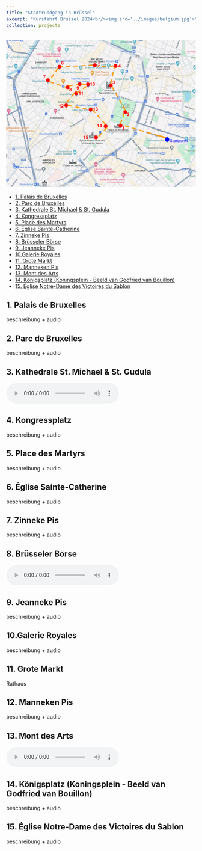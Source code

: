 ```yaml
---
title: "Stadtrundgang in Brüssel"
excerpt: "Kursfahrt Brüssel 2024<br/><img src='../images/belgium.jpg'>"
collection: projects
---
```


![Karte](/images/karte-bruessel.png)

- [1. Palais de Bruxelles](#1-palais-de-bruxelles)
- [2. Parc de Bruxelles](#2-parc-de-bruxelles)
- [3. Kathedrale St. Michael \& St. Gudula](#3-kathedrale-st-michael--st-gudula)
- [4. Kongressplatz](#4-kongressplatz)
- [5. Place des Martyrs](#5-place-des-martyrs)
- [6. Église Sainte-Catherine](#6-église-sainte-catherine)
- [7. Zinneke Pis](#7-zinneke-pis)
- [8. Brüsseler Börse](#8-brüsseler-börse)
- [9. Jeanneke Pis](#9-jeanneke-pis)
- [10.Galerie Royales](#10galerie-royales)
- [11. Grote Markt](#11-grote-markt)
- [12. Manneken Pis](#12-manneken-pis)
- [13. Mont des Arts](#13-mont-des-arts)
- [14. Königsplatz (Koningsplein - Beeld van Godfried van Bouillon)](#14-königsplatz-koningsplein---beeld-van-godfried-van-bouillon)
- [15. Église Notre-Dame des Victoires du Sablon](#15-église-notre-dame-des-victoires-du-sablon)


## 1. Palais de Bruxelles

beschreibung + audio

## 2. Parc de Bruxelles

beschreibung + audio

## 3. Kathedrale St. Michael & St. Gudula

<audio controls src="/assets/audio/kathedrale.mp4"></audio>

## 4. Kongressplatz

beschreibung + audio

## 5. Place des Martyrs

beschreibung + audio

## 6. Église Sainte-Catherine

beschreibung + audio

## 7. Zinneke Pis

beschreibung + audio

## 8. Brüsseler Börse

<audio controls src="/assets/audio/boerse.mp4"></audio>

## 9. Jeanneke Pis

beschreibung + audio

## 10.Galerie Royales

beschreibung + audio

## 11. Grote Markt

Rathaus

## 12. Manneken Pis

beschreibung + audio

## 13. Mont des Arts

<audio controls src="/assets/audio/kunstberg.mp4"></audio>

## 14. Königsplatz (Koningsplein - Beeld van Godfried van Bouillon)

beschreibung + audio

## 15. Église Notre-Dame des Victoires du Sablon

beschreibung + audio